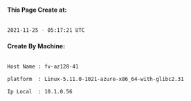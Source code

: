 
   
#### This Page Create at:

```bash

2021-11-25 - 05:17:21 UTC

```

#### Create By Machine:

```bash

Host Name : fv-az128-41

platform  : Linux-5.11.0-1021-azure-x86_64-with-glibc2.31

Ip Local  : 10.1.0.56

```

